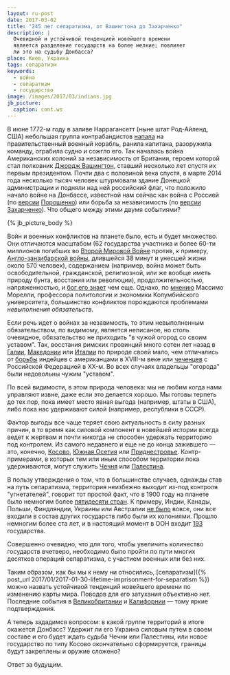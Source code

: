 ```yaml
---
layout: ru-post
date: 2017-03-02
title: "245 лет сепаратизма, от Вашингтона до Захарченко"
description: |
  Очевидной и устойчивой тенденцией новейшего времени
  является разделение государств на более мелкие; повлияет
  ли это на судьбу Донбасса?
place: Киев, Украина
tags: сепаратизм
keywords:
  - война
  - сепаратизм
  - государство
image: /images/2017/03/indians.jpg
jb_picture:
  caption: cont.ws
---
```


В июне 1772-м году в заливе Наррагансетт (ныне штат Род-Айленд, США)
небольшая группа контрабандистов
[напала](https://ru.wikipedia.org/wiki/%D0%92%D0%BE%D0%B9%D0%BD%D0%B0_%D0%B7%D0%B0_%D0%BD%D0%B5%D0%B7%D0%B0%D0%B2%D0%B8%D1%81%D0%B8%D0%BC%D0%BE%D1%81%D1%82%D1%8C_%D0%A1%D0%A8%D0%90)
на правительственный военный корабль, ранила капитана, разоружила
команду, ограбила судно и сожгло его. Так началась война Американских
колоний за независимость от Британии, героем которой стал полковник
[Джордж Вашингтон](https://ru.wikipedia.org/wiki/%D0%92%D0%B0%D1%88%D0%B8%D0%BD%D0%B3%D1%82%D0%BE%D0%BD,_%D0%94%D0%B6%D0%BE%D1%80%D0%B4%D0%B6),
ставший несколько лет спустя их первым президентом. Почти два с половиной века
спустя, в марте 2014 года несколько тысяч человек штурмовали здание
Донецкой администрации и подняли над ней российский флаг,
что положило начало войне на Донбассе, известной
нам сейчас как война с Россией (по
[версии](http://korrespondent.net/ukraine/3763537-poroshenko-v-ukrayne-net-nykakoi-ato)
[Порошенко](https://ru.wikipedia.org/wiki/%D0%9F%D0%BE%D1%80%D0%BE%D1%88%D0%B5%D0%BD%D0%BA%D0%BE,_%D0%9F%D1%91%D1%82%D1%80_%D0%90%D0%BB%D0%B5%D0%BA%D1%81%D0%B5%D0%B5%D0%B2%D0%B8%D1%87))
или борьба за независимость (по
[версии](https://dan-news.info/politics/pryamaya-liniya-glavy-dnr-aleksandra-zaxarchenko-s-zhitelyami-xersonskoj-oblasti-obnovlyaetsya.html)
[Захарченко](https://ru.wikipedia.org/wiki/%D0%97%D0%B0%D1%85%D0%B0%D1%80%D1%87%D0%B5%D0%BD%D0%BA%D0%BE,_%D0%90%D0%BB%D0%B5%D0%BA%D1%81%D0%B0%D0%BD%D0%B4%D1%80_%D0%92%D0%BB%D0%B0%D0%B4%D0%B8%D0%BC%D0%B8%D1%80%D0%BE%D0%B2%D0%B8%D1%87)).
Что общего между этими двумя событиями?

{% jb_picture_body %}

<!--more-->

Войн и военных конфликтов на планете было, есть и будет множество. Они
отличаются
масштабом (62 государства участника и более 60-ти миллионов погибших во
[Второй Мировой Войне](https://ru.wikipedia.org/wiki/%D0%92%D1%82%D0%BE%D1%80%D0%B0%D1%8F_%D0%BC%D0%B8%D1%80%D0%BE%D0%B2%D0%B0%D1%8F_%D0%B2%D0%BE%D0%B9%D0%BD%D0%B0)
против, к примеру, [Англо-занзибарской войны](https://ru.wikipedia.org/wiki/%D0%90%D0%BD%D0%B3%D0%BB%D0%BE-%D0%B7%D0%B0%D0%BD%D0%B7%D0%B8%D0%B1%D0%B0%D1%80%D1%81%D0%BA%D0%B0%D1%8F_%D0%B2%D0%BE%D0%B9%D0%BD%D0%B0),
длившейся 38 минут и унесшей жизни около 570 человек),
содержанием (например, война может быть освободительной, гражданской, религиозной,
или же вообще иметь природу бунта, восстания или революции),
продолжительностью, напряженностью,
и [бог его знает](http://voina-i-mir.ru/article/81) чем еще.
Однако, по [мнению](http://russiancouncil.ru/inner/?id_4=1471)
Массимо Морелли, профессора политологии и экономики Колумбийского университета,
большинство конфликтов порождаются проблемами _невыполнения обязательств_.

Если речь идет о войнах за незавимость, то этим невыполненным
обязательством, по видимому, является неписаное, но столь очевидное,
обязательство не приходить "в чужой огород со своим уставом". Так, восстания
римских провинций много сотен лет назад в
[Галии](https://ru.wikipedia.org/wiki/%D0%93%D0%B0%D0%BB%D0%BB%D1%8C%D1%81%D0%BA%D0%B0%D1%8F_%D0%B2%D0%BE%D0%B9%D0%BD%D0%B0),
[Македонии](https://ru.wikipedia.org/wiki/%D0%9C%D0%B0%D0%BA%D0%B5%D0%B4%D0%BE%D0%BD%D1%81%D0%BA%D0%B8%D0%B5_%D0%B2%D0%BE%D0%B9%D0%BD%D1%8B)
или
[Италии](http://www.world-history.ru/countries_about/2115.html)
по природе своей мало, чем отличались от
[борьбы](https://ru.wikipedia.org/wiki/%D0%98%D0%BD%D0%B4%D0%B5%D0%B9%D1%81%D0%BA%D0%B8%D0%B5_%D0%B2%D0%BE%D0%B9%D0%BD%D1%8B)
индейцев с американцами в XVIII-м веке или
[чеченцев](https://ru.wikipedia.org/wiki/%D0%A7%D0%B5%D1%87%D0%B5%D0%BD%D1%81%D0%BA%D0%B8%D0%B9_%D0%BA%D0%BE%D0%BD%D1%84%D0%BB%D0%B8%D0%BA%D1%82)
с Российской Федерацией в XX-м. Во всех случаях владельцы "огорода"
были недовольны чужим "уставом".

По всей видимости, в этом природа человека: мы не любим когда
нами управляют извне, даже если это делается хорошо.
Мы готовы терпеть до тех пор, пока имеет место явная выгода
(например, штаты в США), либо пока нас удерживают силой
(например, республики в СССР).

Фактор выгоды все чаще теряет свою актуальность в силу разных причин,
в то время как силовой компонент в новейшей истории всегда ведет к жертвам
и почти никогда не способен удержать территорию под контролем. Из самого
недавнего и еще не до конца зажившего &mdash; это, конечно,
[Косово](https://ru.wikipedia.org/wiki/%D0%A0%D0%B5%D1%81%D0%BF%D1%83%D0%B1%D0%BB%D0%B8%D0%BA%D0%B0_%D0%9A%D0%BE%D1%81%D0%BE%D0%B2%D0%BE),
[Южная Осетия](https://ru.wikipedia.org/wiki/%D0%92%D0%BE%D0%BE%D1%80%D1%83%D0%B6%D1%91%D0%BD%D0%BD%D1%8B%D0%B9_%D0%BA%D0%BE%D0%BD%D1%84%D0%BB%D0%B8%D0%BA%D1%82_%D0%B2_%D0%AE%D0%B6%D0%BD%D0%BE%D0%B9_%D0%9E%D1%81%D0%B5%D1%82%D0%B8%D0%B8_%282008%29)
или
[Приднестровье](https://ru.wikipedia.org/wiki/%D0%92%D0%BE%D0%BE%D1%80%D1%83%D0%B6%D1%91%D0%BD%D0%BD%D1%8B%D0%B9_%D0%BA%D0%BE%D0%BD%D1%84%D0%BB%D0%B8%D0%BA%D1%82_%D0%B2_%D0%9F%D1%80%D0%B8%D0%B4%D0%BD%D0%B5%D1%81%D1%82%D1%80%D0%BE%D0%B2%D1%8C%D0%B5).
Контр-примерами, в которых тем или иным способом территории пока удерживаются,
могут служить
[Чечня](https://ru.wikipedia.org/wiki/%D0%A7%D0%B5%D1%87%D0%BD%D1%8F)
или
[Палестина](https://ru.wikipedia.org/wiki/%D0%93%D0%BE%D1%81%D1%83%D0%B4%D0%B0%D1%80%D1%81%D1%82%D0%B2%D0%BE_%D0%9F%D0%B0%D0%BB%D0%B5%D1%81%D1%82%D0%B8%D0%BD%D0%B0).

В пользу утверждения о том, что в большинстве случаев, однажды став на
путь сепаратизма, территория неизбежно выходит из-под контроля "угнетателей",
говорит тот простой факт, что в 1900 году на планете было немногим более
[пятидесяти стран](http://www.bolshoyvopros.ru/questions/1177586-skolko-nezavisimyh-gosudarstv-bylo-na-zemle-v-nachale-hh-veka.html).
К примеру, Индии, Канады, Польши, Финдляндии, Украины или Австралии
[не было](http://www.kakprosto.ru/kak-815467-skolko-bylo-stran-na-karte-mira-v-nachale-20-veka)
вовсе, они все входили в состав других государств либо были их колониями.
Прошло немногим более ста лет, и в настоящий момент
в ООН входит [193](https://ru.wikipedia.org/wiki/%D0%90%D0%BB%D1%84%D0%B0%D0%B2%D0%B8%D1%82%D0%BD%D1%8B%D0%B9_%D1%81%D0%BF%D0%B8%D1%81%D0%BE%D0%BA_%D1%81%D1%82%D1%80%D0%B0%D0%BD_%D0%B8_%D1%82%D0%B5%D1%80%D1%80%D0%B8%D1%82%D0%BE%D1%80%D0%B8%D0%B9)
государства.

Совершенно очевидно, что для того, чтобы увеличить количество государств вчетверо,
необходимо было пройти по пути многих десятков операций сепаратизма, с участием
военных или без них.

Таким образом, как бы мы к нему ни относились,
[сепаратизм]({% post_url 2017/01/2017-01-30-lifetime-imprisonment-for-separatism %}) можно назвать устойчивой
тенденций новейшего времени по изменению карты мира. Поводов для его затухания объективно нет.
Последние события в
[Великобритании](https://ru.wikipedia.org/wiki/%D0%92%D1%8B%D1%85%D0%BE%D0%B4_%D0%92%D0%B5%D0%BB%D0%B8%D0%BA%D0%BE%D0%B1%D1%80%D0%B8%D1%82%D0%B0%D0%BD%D0%B8%D0%B8_%D0%B8%D0%B7_%D0%95%D0%B2%D1%80%D0%BE%D0%BF%D0%B5%D0%B9%D1%81%D0%BA%D0%BE%D0%B3%D0%BE_%D1%81%D0%BE%D1%8E%D0%B7%D0%B0) и
[Калифорнии](https://lenta.ru/news/2017/01/27/vsevon/) &mdash; тому яркие подтверждения.

А теперь зададимся вопросом: в какой группе территорий в итоге окажется Донбасс?
Удержит ли его Украина силовым путем в своем составе и его будет ждать
судьба Чечни или Палестины, или новое
государство по типу Косово окончательно сформируется, границы будут
закреплены и оружие сложено?

Ответ за будущим.
